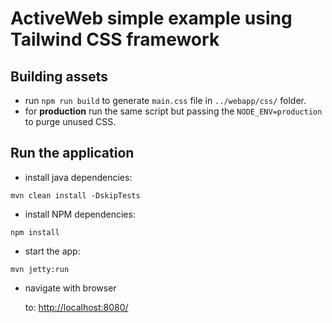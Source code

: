 # ActiveWeb simple example using Tailwind CSS framework

## Building assets

- run `npm run build` to generate `main.css` file in `../webapp/css/` folder.
- for **production** run the same script but passing the `NODE_ENV=production` to purge unused CSS.

## Run the application

- install java dependencies:

```shell
mvn clean install -DskipTests
```

- install NPM dependencies:

```shell
npm install
```

- start the app:

```shell
mvn jetty:run
```

- navigate with browser

    to: [http://localhost:8080/](http://localhost:8080/)
